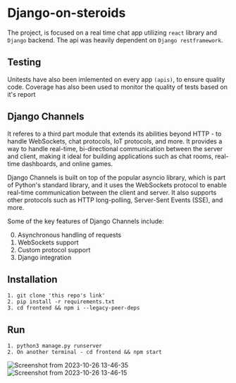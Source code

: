 # Django-on-steroids

The project, is focused on a real time chat app utilizing `react` library and `Django` backend.
The api was heavily dependent on `Django restframework`. 

## Testing
Unitests have also been imlemented on every app `(apis)`,
to ensure quality code.
Coverage has also been used to monitor the quality of tests based on it's report

## Django Channels
It referes to a third part module that extends its abilities beyond HTTP - to handle WebSockets, chat protocols, IoT protocols, and more.
It provides a way to handle real-time, bi-directional communication between the server and client, making it ideal for building applications such as chat rooms, real-time dashboards, and online games.

Django Channels is built on top of the popular asyncio library, which is part of Python's standard library, and it uses the WebSockets protocol to enable real-time communication between the client and server. It also supports other protocols such as HTTP long-polling, Server-Sent Events (SSE), and more.

Some of the key features of Django Channels include:

0. Asynchronous handling of requests
1. WebSockets support
2. Custom protocol support
3. Django integration
    
## Installation
    1. git clone 'this repo's link'
    2. pip install -r requirements.txt
    3. cd frontend && npm i --legacy-peer-deps
    
## Run
    1. python3 manage.py runserver
    2. On another terminal - cd frontend && npm start 
![Screenshot from 2023-10-26 13-46-35](https://github.com/Morvin-Ian/django-on-steroids/assets/78966128/3552722b-ca01-4e5a-a30b-826b87491167)
![Screenshot from 2023-10-26 13-46-15](https://github.com/Morvin-Ian/django-on-steroids/assets/78966128/f2e32f15-5f30-4197-baec-096109556c0c)



